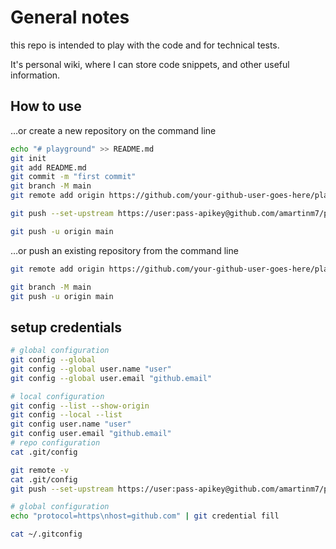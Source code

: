 # General notes

this repo is intended to play with the code and for technical tests.

It's personal wiki, where I can store code snippets, and other useful information.

## How to use

…or create a new repository on the command line
```bash
echo "# playground" >> README.md
git init
git add README.md
git commit -m "first commit"
git branch -M main
git remote add origin https://github.com/your-github-user-goes-here/playground.git

git push --set-upstream https://user:pass-apikey@github.com/amartinm7/playground.git master

git push -u origin main
```
…or push an existing repository from the command line
```bash
git remote add origin https://github.com/your-github-user-goes-here/playground.git

git branch -M main
git push -u origin main
```

## setup credentials

```bash
# global configuration
git config --global
git config --global user.name "user"
git config --global user.email "github.email"

# local configuration
git config --list --show-origin
git config --local --list
git config user.name "user"
git config user.email "github.email"
# repo configuration
cat .git/config

git remote -v 
cat .git/config
git push --set-upstream https://user:pass-apikey@github.com/amartinm7/playground.git master

# global configuration
echo "protocol=https\nhost=github.com" | git credential fill

cat ~/.gitconfig
```